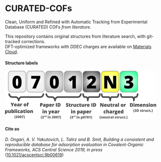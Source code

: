 # CURATED-COFs
Clean, Uniform and Refined with Automatic Tracking from Experimental Database (CURATED) COFs *from literature*.

This repository contains original structures from literature search, with git-tracked corrections. \
DFT-optimized frameworks with DDEC charges are available on [Materials Cloud](https://www.materialscloud.org/discover/curated-cofs).

#### Structure labels
![Structure labels](images/figure1.gif)

#### Cite as
*D. Ongari, A. V. Yakutovich, L. Talirz and B. Smit, Building a consistent and reproducible database for adsorption evaluation in Covalent-Organic Frameworks, ACS Central Science 2019, in press* ([10.1021/acscentsci.9b00619](https://doi.org/10.1021/acscentsci.9b00619))
